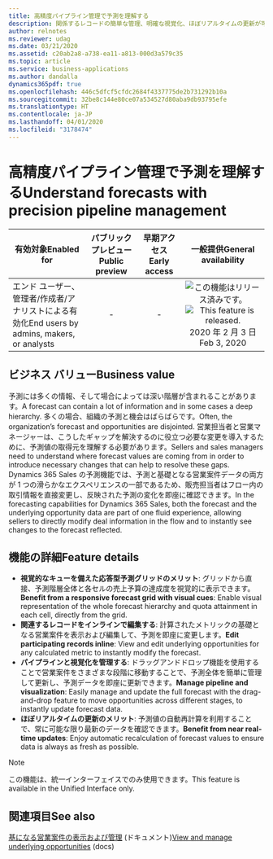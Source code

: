 ```yaml
---
title: 高精度パイプライン管理で予測を理解する
description: 関係するレコードの簡単な管理、明確な視覚化、ほぼリアルタイムの更新が可能であり、これによって精度が向上します。
author: relnotes
ms.reviewer: udag
ms.date: 03/21/2020
ms.assetid: c20ab2a8-a738-ea11-a813-000d3a579c35
ms.topic: article
ms.service: business-applications
ms.author: dandalla
dynamics365pdf: true
ms.openlocfilehash: 446c5dfcf5cfdc2684f4337775de2b731292b10a
ms.sourcegitcommit: 32be8c144e80ce07a534527d80aba9db93795efe
ms.translationtype: HT
ms.contentlocale: ja-JP
ms.lasthandoff: 04/01/2020
ms.locfileid: "3178474"
---
```

# <a name="understand-forecasts-with-precision-pipeline-management"></a><span data-ttu-id="af499-103">高精度パイプライン管理で予測を理解する</span><span class="sxs-lookup"><span data-stu-id="af499-103">Understand forecasts with precision pipeline management</span></span>


| <span data-ttu-id="af499-104">有効対象</span><span class="sxs-lookup"><span data-stu-id="af499-104">Enabled for</span></span>    |  <span data-ttu-id="af499-105">パブリック プレビュー</span><span class="sxs-lookup"><span data-stu-id="af499-105">Public preview</span></span> | <span data-ttu-id="af499-106">早期アクセス</span><span class="sxs-lookup"><span data-stu-id="af499-106">Early access</span></span> | <span data-ttu-id="af499-107">一般提供</span><span class="sxs-lookup"><span data-stu-id="af499-107">General availability</span></span> | 
| ---------- | :----------: |:----------: |:----------: |
|<span data-ttu-id="af499-108">エンド ユーザー、管理者/作成者/アナリストによる有効化</span><span class="sxs-lookup"><span data-stu-id="af499-108">End users by admins, makers, or analysts</span></span>|-|-| <span data-ttu-id="af499-109">![この機能はリリース済みです。](/dynamics365-release-plan/media/green-checkmark.png "この機能はリリース済みです。")</span><span class="sxs-lookup"><span data-stu-id="af499-109">![This feature is released.](/dynamics365-release-plan/media/green-checkmark.png "This feature is released.")</span></span> <span data-ttu-id="af499-110">2020 年 2 月 3 日</span><span class="sxs-lookup"><span data-stu-id="af499-110">Feb 3, 2020</span></span>|


## <a name="business-value"></a><span data-ttu-id="af499-111">ビジネス バリュー</span><span class="sxs-lookup"><span data-stu-id="af499-111">Business value</span></span>
<!-- bv start -->
<span data-ttu-id="af499-112">予測には多くの情報、そして場合によっては深い階層が含まれることがあります。</span><span class="sxs-lookup"><span data-stu-id="af499-112">A forecast can contain a lot of information and in some cases a deep hierarchy.</span></span> <span data-ttu-id="af499-113">多くの場合、組織の予測と機会はばらばらです。</span><span class="sxs-lookup"><span data-stu-id="af499-113">Often, the organization’s forecast and opportunities are disjointed.</span></span> <span data-ttu-id="af499-114">営業担当者と営業マネージャーは、こうしたギャップを解決するのに役立つ必要な変更を導入するために、予測値の取得元を理解する必要があります。</span><span class="sxs-lookup"><span data-stu-id="af499-114">Sellers and sales managers need to understand where forecast values are coming from in order to introduce necessary changes that can help to resolve these gaps.</span></span> <span data-ttu-id="af499-115">Dynamics 365 Sales の予測機能では、予測と基礎となる営業案件データの両方が 1 つの滑らかなエクスペリエンスの一部であるため、販売担当者はフロー内の取引情報を直接変更し、反映された予測の変化を即座に確認できます。</span><span class="sxs-lookup"><span data-stu-id="af499-115">In the forecasting capabilities for Dynamics 365 Sales, both the forecast and the underlying opportunity data are part of one fluid experience, allowing sellers to directly modify deal information in the flow and to instantly see changes to the forecast reflected.</span></span>
<!-- bv end -->



## <a name="feature-details"></a><span data-ttu-id="af499-116">機能の詳細</span><span class="sxs-lookup"><span data-stu-id="af499-116">Feature details</span></span>
<!--feature detail start -->
- <span data-ttu-id="af499-117">**視覚的なキューを備えた応答型予測グリッドのメリット**: グリッドから直接、予測階層全体と各セルの売上予算の達成度を視覚的に表示できます。</span><span class="sxs-lookup"><span data-stu-id="af499-117">**Benefit from a responsive forecast grid with visual cues**: Enable visual representation of the whole forecast hierarchy and quota attainment in each cell, directly from the grid.</span></span>
- <span data-ttu-id="af499-118">**関連するレコードをインラインで編集する**: 計算されたメトリックの基礎となる営業案件を表示および編集して、予測を即座に変更します。</span><span class="sxs-lookup"><span data-stu-id="af499-118">**Edit participating records inline**: View and edit underlying opportunities for any calculated metric to instantly modify the forecast.</span></span>
- <span data-ttu-id="af499-119">**パイプラインと視覚化を管理する**: ドラッグアンドドロップ機能を使用することで営業案件をさまざまな段階に移動することで、予測全体を簡単に管理して更新し、予測データを即座に更新できます。</span><span class="sxs-lookup"><span data-stu-id="af499-119">**Manage pipeline and visualization**: Easily manage and update the full forecast with the drag-and-drop feature to move opportunities across different stages, to instantly update forecast data.</span></span>
- <span data-ttu-id="af499-120">**ほぼリアルタイムの更新のメリット**: 予測値の自動再計算を利用することで、常に可能な限り最新のデータを確認できます。</span><span class="sxs-lookup"><span data-stu-id="af499-120">**Benefit from near real-time updates**: Enjoy automatic recalculation of forecast values to ensure data is always as fresh as possible.</span></span>
<!--feature detail end -->


> [!NOTE]
> <span data-ttu-id="af499-121">この機能は、統一インターフェイスでのみ使用できます。</span><span class="sxs-lookup"><span data-stu-id="af499-121">This feature is available in the Unified Interface only.</span></span>







## <a name="see-also"></a><span data-ttu-id="af499-122">関連項目</span><span class="sxs-lookup"><span data-stu-id="af499-122">See also</span></span>

<span data-ttu-id="af499-123">[基になる営業案件の表示および管理](https://docs.microsoft.com/dynamics365/sales-enterprise/view-and-manage-underlying-opportunities) (ドキュメント)</span><span class="sxs-lookup"><span data-stu-id="af499-123">[View and manage underlying opportunities](https://docs.microsoft.com/dynamics365/sales-enterprise/view-and-manage-underlying-opportunities) (docs)</span></span>
